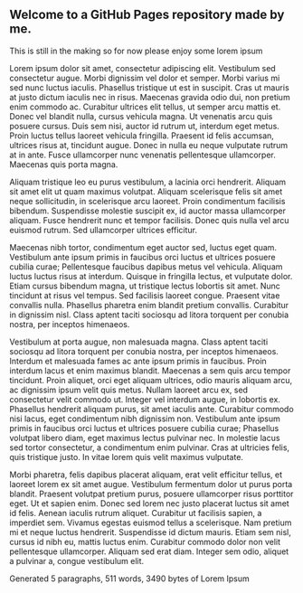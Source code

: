 ## Welcome to a GitHub Pages repository made by me.


This is still in the making so for now please enjoy some lorem ipsum


Lorem ipsum dolor sit amet, consectetur adipiscing elit. Vestibulum sed consectetur augue. Morbi dignissim vel dolor et semper. Morbi varius mi sed nunc luctus iaculis. Phasellus tristique ut est in suscipit. Cras ut mauris at justo dictum iaculis nec in risus. Maecenas gravida odio dui, non pretium enim commodo ac. Curabitur ultrices elit tellus, ut semper arcu mattis et. Donec vel blandit nulla, cursus vehicula magna. Ut venenatis arcu quis posuere cursus. Duis sem nisi, auctor id rutrum ut, interdum eget metus. Proin luctus tellus laoreet vehicula fringilla. Praesent id felis accumsan, ultrices risus at, tincidunt augue. Donec in nulla eu neque vulputate rutrum at in ante. Fusce ullamcorper nunc venenatis pellentesque ullamcorper. Maecenas quis porta magna.

Aliquam tristique leo eu purus vestibulum, a lacinia orci hendrerit. Aliquam sit amet elit ut quam maximus volutpat. Aliquam scelerisque felis sit amet neque sollicitudin, in scelerisque arcu laoreet. Proin condimentum facilisis bibendum. Suspendisse molestie suscipit ex, id auctor massa ullamcorper aliquam. Fusce hendrerit nunc et tempor facilisis. Donec quis nulla vel arcu euismod rutrum. Sed ullamcorper ultrices efficitur.

Maecenas nibh tortor, condimentum eget auctor sed, luctus eget quam. Vestibulum ante ipsum primis in faucibus orci luctus et ultrices posuere cubilia curae; Pellentesque faucibus dapibus metus vel vehicula. Aliquam luctus luctus risus at interdum. Quisque in fringilla lectus, et vulputate dolor. Etiam cursus bibendum magna, ut tristique lectus lobortis sit amet. Nunc tincidunt at risus vel tempus. Sed facilisis laoreet congue. Praesent vitae convallis nulla. Phasellus pharetra enim blandit pretium convallis. Curabitur in dignissim nisl. Class aptent taciti sociosqu ad litora torquent per conubia nostra, per inceptos himenaeos.

Vestibulum at porta augue, non malesuada magna. Class aptent taciti sociosqu ad litora torquent per conubia nostra, per inceptos himenaeos. Interdum et malesuada fames ac ante ipsum primis in faucibus. Proin interdum lacus et enim maximus blandit. Maecenas a sem quis arcu tempor tincidunt. Proin aliquet, orci eget aliquam ultrices, odio mauris aliquam arcu, ac dignissim ipsum velit quis metus. Nullam laoreet arcu ex, sed consectetur velit commodo ut. Integer vel interdum augue, in lobortis ex. Phasellus hendrerit aliquam purus, sit amet iaculis ante. Curabitur commodo nisi lacus, eget condimentum nibh dignissim non. Vestibulum ante ipsum primis in faucibus orci luctus et ultrices posuere cubilia curae; Phasellus volutpat libero diam, eget maximus lectus pulvinar nec. In molestie lacus sed tortor consectetur, a condimentum enim pulvinar. Cras at ultricies felis, quis tristique justo. In vitae lorem quis velit maximus vulputate.

Morbi pharetra, felis dapibus placerat aliquam, erat velit efficitur tellus, et laoreet lorem ex sit amet augue. Vestibulum fermentum dolor ut purus porta blandit. Praesent volutpat pretium purus, posuere ullamcorper risus porttitor eget. Ut et sapien enim. Donec sed lorem nec justo placerat luctus sit amet id felis. Aenean iaculis rutrum aliquet. Curabitur ut facilisis sapien, a imperdiet sem. Vivamus egestas euismod tellus a scelerisque. Nam pretium mi et neque luctus hendrerit. Suspendisse id dictum mauris. Etiam sem nisl, cursus id nibh eu, mattis luctus enim. Curabitur commodo dolor non velit pellentesque ullamcorper. Aliquam sed erat diam. Integer sem odio, aliquet a pulvinar a, congue vestibulum elit.

Generated 5 paragraphs, 511 words, 3490 bytes of Lorem Ipsum


